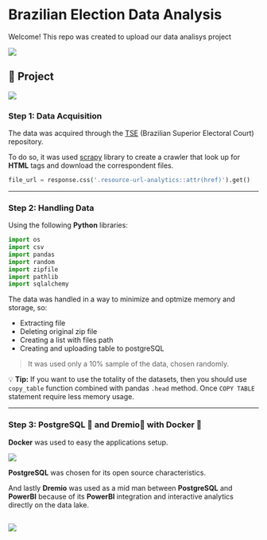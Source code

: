 # Brazilian Election Data Analysis


Welcome! This repo was created to upload our data analisys project

![](https://i.imgur.com/f5LdxPV.gif)


## :memo: Project
![](https://media.discordapp.net/attachments/392446181588074501/938595191907029012/unknown.png)
### Step 1: Data Acquisition

The data was acquired through the [TSE](https://dadosabertos.tse.jus.br/) (Brazilian Superior Electoral Court) repository.

To do so, it was used [scrapy](https://scrapy.org/) library to create a crawler that look up for **HTML** tags and download the correspondent files.
``` Python
file_url = response.css('.resource-url-analytics::attr(href)').get()
```

---

### Step 2: Handling Data

Using the following **Python** libraries:

``` Python
import os
import csv 
import pandas
import random
import zipfile
import pathlib
import sqlalchemy
```
The data was handled in a way to minimize and optmize memory and storage, so: 
- Extracting file
- Deleting original zip file
- Creating a list with files path 
- Creating and uploading table to postgreSQL
> It was used only a 10% sample of the data, chosen randomly.


:bulb: **Tip:** If you want to use the totality of the datasets, then you should use `copy_table` function combined with pandas `.head` method. Once `COPY TABLE` statement require less memory usage. 


---

### Step 3: PostgreSQL :elephant: and Dremio:dolphin:  with Docker :whale: 
 
 **Docker** was used to easy the applications setup.
 
![](https://i.imgur.com/P9MFEG9.png)



 
 **PostgreSQL** was chosen for its open source characteristics.
 
 
 
 And lastly **Dremio** was used as a mid man between **PostgreSQL** and **PowerBI** because of its **PowerBI** integration and interactive analytics directly on the data lake.
 
 ![](https://cdn.discordapp.com/attachments/392446181588074501/938576123892203620/1wmFlv2ccJ9Z3u3tYP_7r4A.png)
---
